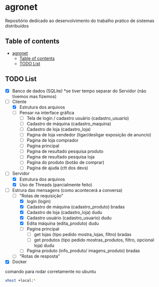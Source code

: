 # agronet

Repositório dedicado ao desenvolvimento do trabalho pratico de sistemas distribuídos

## Table of contents

- [agronet](#agronet)
  - [Table of contents](#table-of-contents)
  - [TODO List](#todo-list)

## TODO List

- [X] Banco de dados (SQLite) *se tiver tempo separar do Servidor (não tivemos mas fizemos)
- [ ] Cliente
  - [X] Estrutura dos arquivos
  - [ ] Pensar na interface gráfica
    - [ ] Tela de login / cadastro usuário (cadastro_usuario)
    - [ ] Cadastro de máquina (cadastro_maquina)
    - [ ] Cadastro de loja (cadastro_loja)
    - [ ] Pagina de loja vendedor (ligar/desligar exposição de anuncio)
    - [ ] Pagina de loja comprador
    - [ ] Pagina principal
    - [ ] Pagina de resultado pesquisa produto
    - [ ] Pagina de resultado pesquisa loja
    - [ ] Pagina do produto (botão de comprar)
    - [ ] Pagina de ajuda (ctt dos devs)
- [ ] Servidor
  - [X] Estrutura dos arquivos
  - [X] Uso de Threads (parcialmente feito)
- [ ] Estrura das mensagens (como acontecerá a conversa)
  - [ ] "Rotas de requisição"
    - [X] login (login)
    - [X] Cadastro de máquina (cadastro_produto) bradas
    - [X] Cadastro de loja (cadastro_loja) dudu
    - [X] Cadastro usuário (cadastro_usuario) dudu
    - [X] Edita máquina (edita_produto) dudu
    - [ ] Pagina principal
      - [ ] get lojas (tipo pedido mostra_lojas, filtro) bradas
      - [ ] get produtos (tipo pedido mostras_produtos, filtro, opcional loja) dudu
    - [ ] Pagina produto (info_produto/ imagens_produto) bradas
  - [ ] "Rotas de resposta"
- [X] Docker

comando para rodar corretamente no ubuntu

```bash
xhost +local:*
```
